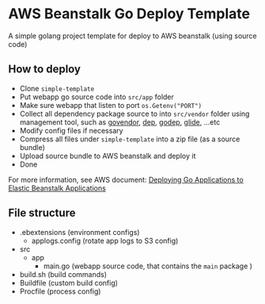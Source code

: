# AWS Beanstalk Go Deploy Template

A simple golang project template for deploy to AWS beanstalk (using source code)

## How to deploy

- Clone ```simple-template```
- Put webapp go source code into ```src/app``` folder
- Make sure webapp that listen to port ```os.Getenv("PORT")```
- Collect all dependency package source to into ```src/vendor``` folder using management tool, such as [govendor](https://github.com/kardianos/govendor), [dep](https://github.com/golang/dep), [godep](https://github.com/tools/godep), [glide](https://github.com/bumptech/glide), ...etc
- Modify config files if necessary
- Compress all files under ```simple-template``` into a zip file (as a source bundle)
- Upload source bundle to AWS beanstalk and deploy it
- Done

For more information, see AWS document: [Deploying Go Applications to Elastic Beanstalk Applications](http://docs.aws.amazon.com/elasticbeanstalk/latest/dg/create_deploy_go.html)

## File structure
- .ebextensions (environment configs)
  - applogs.config (rotate app logs to S3 config)
- src
  - app
    - main.go (webapp source code, that contains the ```main``` package )
- build.sh (build commands)
- Buildfile (custom build config)
- Procfile (process config)